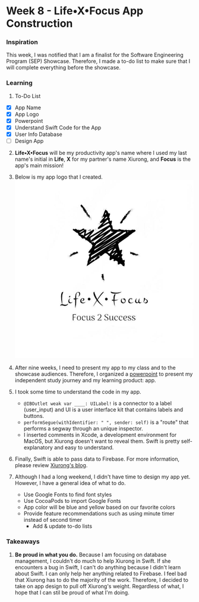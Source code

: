 # Week 8 - Life•X•Focus App Construction

### Inspiration
This week, I was notified that I am a finalist for the Software Engineering Program (SEP) Showcase. Therefore, I made a to-do list to make sure that I will complete everything before the showcase. 

### Learning
1. To-Do List
- [x] App Name
- [x] App Logo
- [x] Powerpoint 
- [x] Understand Swift Code for the App 
- [x] User Info Database
- [ ] Design App

2. __Life•X•Focus__ will be my productivity app's name where I used my last name's initial in __Life__, __X__ for my partner's name Xiurong, and __Focus__ is the app's main mission!

3. Below is my app logo that I created. <br> ![alt_text](https://github.com/JENNIFERL4209/mysql-independent-study/blob/master/images/AppLogo.jpeg)

4. After nine weeks, I need to present my app to my class and to the showcase audiences. Therefore, I organized a [powerpoint](https://docs.google.com/presentation/d/1LOUxn2ikI7NjMUE9wP5_fSEpsBgVItAgUtAMr1ohgsU/edit?usp=sharing) to present my independent study journey and my learning product: app.

5. I took some time to understand the code in my app. 
    * ```@IBOutlet weak var ____: UILabel!``` is a connector to a label (user_input) and UI is a user interface kit that contains labels and buttons.
    * ```performSegue(withIdentifier: " ", sender: self)``` is a "route" that performs a segway through an unique inspector.
    * I inserted comments in Xcode, a development environment for MacOS, but Xiurong doesn't want to reveal them. Swift is pretty self-explanatory and easy to understand.
 
6. Finally, Swift is able to pass data to Firebase. For more information, please review [Xiurong's blog](https://github.com/xiurongy3506/swift_independent_study/blob/master/entries/entry8.md).

7. Although I had a long weekend, I didn't have time to design my app yet. However, I have a general idea of what to do.
    * Use Google Fonts to find font styles
    * Use CocoaPods to import Google Fonts
    * App color will be blue and yellow based on our favorite colors
    * Provide feature recommendations such as using minute timer instead of second timer
      * Add & update to-do lists 

### Takeaways 
1. __Be proud in what you do.__ Because I am focusing on database management, I couldn't do much to help Xiurong in Swift. If she encounters a bug in Swift, I can't do anything because I didn't learn about Swift. I can only help her anything related to Firebase. I feel bad that Xiurong has to do the majority of the work. Therefore, I decided to take on app design to pull off Xiurong's weight. Regardless of what, I hope that I can stil be proud of what I'm doing. 